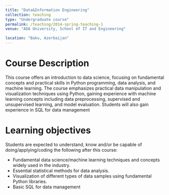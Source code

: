 ```yaml
---
title: "Data&Information Engineering"
collection: teaching
type: "Undergraduate course"
permalink: /teaching/2014-spring-teaching-1
venue: "ADA University, School of IT and Engineering"

location: "Baku, Azerbaijan"
---
```


Course Description 
======

This course offers an introduction to data science, focusing on fundamental concepts and
practical skills in Python programming, data analysis, and machine learning. The course
emphasizes practical data manipulation and visualization techniques using Python, gaining
experience with machine learning concepts including data preprocessing, supervised and
unsupervised learning, and model evaluation. Students will also gain experience in SQL for
data management 

Learning objectives 
======

Students are expected to understand, know and/or be capable of doing/applying/coding
the following after this course:
* Fundamental data science/machine learning techniques and concepts widely used in the industry.
* Essential statistical methods for data analysis.
* Visualization of different types of data samples using fundamental Python libraries.
* Basic SQL for data management 
